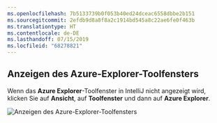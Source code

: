 ```yaml
---
ms.openlocfilehash: 7b5133739b0f053b40ed24dceac6558dbbe2b151
ms.sourcegitcommit: 2efdb9d8a8f8a2c1914bd545a8c22ae6fe0f463b
ms.translationtype: HT
ms.contentlocale: de-DE
ms.lasthandoff: 07/15/2019
ms.locfileid: "68278821"
---
```

## <a name="displaying-the-azure-explorer-tool-window"></a>Anzeigen des Azure-Explorer-Toolfensters

Wenn das **Azure Explorer**-Toolfenster in IntelliJ nicht angezeigt wird, klicken Sie auf **Ansicht**, auf **Toolfenster** und dann auf **Azure Explorer**.

![Anzeigen des Azure-Explorer-Toolfensters](../media/azure-toolkit-for-intellij-show-azure-explorer/show-az-exp-01.png)

